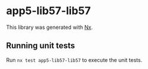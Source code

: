 # app5-lib57-lib57

This library was generated with [Nx](https://nx.dev).

## Running unit tests

Run `nx test app5-lib57-lib57` to execute the unit tests.

